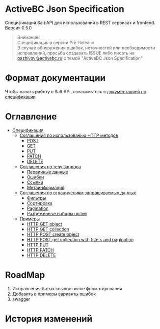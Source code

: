 # ActiveBC Json Specification

Спецификация Salt:API для использования в REST сервисах и frontend.
<br/>
Версия 0.5.0

> Внимание!<br/>
> Спецификация в версии Pre-Release<br/>
> В случае обнуружения ошибок, неточностей или необходимости исправлений, просьба создавать ISSUE либо писать на [oazhivov@activebc.ru](mailto:oazhivov@activebc.ru) с темой "ActiveBC Json Specification"

# Формат документации
Чтобы начать работу с Salt:API, ознакомьтесь с [документацией по спецификации](./Spec.md)

# Оглавление
- [Спецификация](./Spec.md)
  - [Соглашения по использованию HTTP методов](./verbs/verbs.md)
    - [POST](./verbs/post.md)
    - [GET](./verbs/get.md)
    - [PUT](./verbs/put.md)
    - [PATCH](./verbs/patch.md)
    - [DELETE](./verbs/delete.md)
  - [Соглашения по телу запроса](./document/document.md)
    - [Первичные данные](./document/primary-data.md)
    - [Ошибки](./document/errors.md)
    - [Ссылки](./document/links.md)
    - [Метаинформация](./document/meta.md)
  - [Соглашения по ограничениям запрашиваемых данных](./data-fetching/data-fetching.md)
    - [Фильтры](./data-fetching/filter.md)
    - [Сортировка](./data-fetching/sort.md)
    - [Pagination](./data-fetching/pagination.md)
    - [Разреженные наборы полей](./data-fetching/fieldset.md)
  - [Примеры](./examples/examples.md)
    - [HTTP GET object](./examples/get-object.md)
    - [HTTP GET collection](./examples/get-collection.md)
    - [HTTP POST create object](./examples/post-add.md)
    - [HTTP POST get collection with filters and pagination](./examples/post-filter.md)
    - [HTTP PUT](./examples/put-object.md)
    - [HTTP PATCH](./examples/patch-object.md)
    - [HTTP DELETE](./examples/delete.md)

# RoadMap

1. Исправления битых ссылок после форматирования
0. Добавить в примеры варианты ошибок
0. swagger

# История изменений

